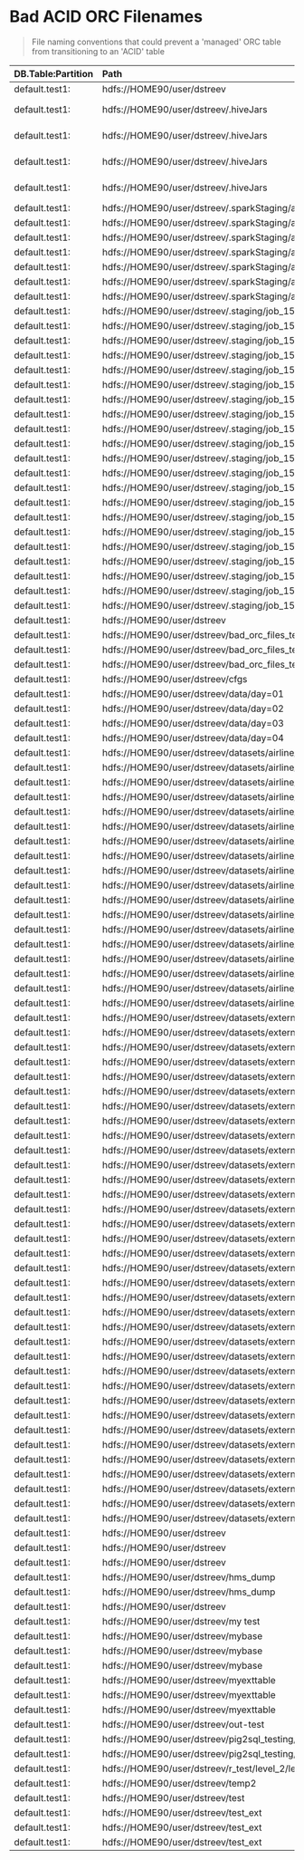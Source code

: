 # Bad ACID ORC Filenames
> File naming conventions that could prevent a 'managed' ORC table from transitioning to an 'ACID' table

 | DB.Table:Partition | Path | Filename |
|:---|:---|:---|
| default.test1:  | hdfs://HOME90/user/dstreev |   |
| default.test1:  | hdfs://HOME90/user/dstreev/.hiveJars | hive-exec-1.2.1000.2.6.5.1001-8-127cd9d8f77b86ed4ca61ce139bc615d4dd744cd71d921e9309db0dc456e238a.jar |
| default.test1:  | hdfs://HOME90/user/dstreev/.hiveJars | hive-exec-3.1.0.3.1.0.0-78-80b200c9518bd98ab97c6ca1b2de831530c6da86d4dbeba1509b101192f557b5.jar |
| default.test1:  | hdfs://HOME90/user/dstreev/.hiveJars | hive-exec-3.1.0.3.1.0.41-5-1098b983beeef58a5e39356750594ee40536e1678db977365fa6bd43084d64bd.jar |
| default.test1:  | hdfs://HOME90/user/dstreev/.hiveJars | hive-exec-3.1.0.3.1.4.0-315-effe339ef81326ce093bc0a1516e86d9d189e11126de97212254c005859b949e.jar |
| default.test1:  | hdfs://HOME90/user/dstreev/.sparkStaging/application_1568430881017_0079 | __spark_conf__.zip |
| default.test1:  | hdfs://HOME90/user/dstreev/.sparkStaging/application_1568430881017_0085 | __spark_conf__.zip |
| default.test1:  | hdfs://HOME90/user/dstreev/.sparkStaging/application_1568430881017_0088 | __spark_conf__.zip |
| default.test1:  | hdfs://HOME90/user/dstreev/.sparkStaging/application_1576379577640_0112 | __spark_conf__.zip |
| default.test1:  | hdfs://HOME90/user/dstreev/.sparkStaging/application_1576866412330_0010 | __spark_conf__.zip |
| default.test1:  | hdfs://HOME90/user/dstreev/.sparkStaging/application_1592935887540_0002 | __spark_conf__.zip |
| default.test1:  | hdfs://HOME90/user/dstreev/.sparkStaging/application_1592935887540_0003 | __spark_conf__.zip |
| default.test1:  | hdfs://HOME90/user/dstreev/.staging/job_1563397000191_0017 | job.jar |
| default.test1:  | hdfs://HOME90/user/dstreev/.staging/job_1563397000191_0017 | job.split |
| default.test1:  | hdfs://HOME90/user/dstreev/.staging/job_1563397000191_0017 | job.splitmetainfo |
| default.test1:  | hdfs://HOME90/user/dstreev/.staging/job_1563397000191_0017 | job.xml |
| default.test1:  | hdfs://HOME90/user/dstreev/.staging/job_1563397000191_0018 | job.jar |
| default.test1:  | hdfs://HOME90/user/dstreev/.staging/job_1563397000191_0018 | job.split |
| default.test1:  | hdfs://HOME90/user/dstreev/.staging/job_1563397000191_0018 | job.splitmetainfo |
| default.test1:  | hdfs://HOME90/user/dstreev/.staging/job_1563397000191_0018 | job.xml |
| default.test1:  | hdfs://HOME90/user/dstreev/.staging/job_1563397000191_0021 | job.jar |
| default.test1:  | hdfs://HOME90/user/dstreev/.staging/job_1563397000191_0021 | job.split |
| default.test1:  | hdfs://HOME90/user/dstreev/.staging/job_1563397000191_0021 | job.splitmetainfo |
| default.test1:  | hdfs://HOME90/user/dstreev/.staging/job_1563397000191_0021 | job.xml |
| default.test1:  | hdfs://HOME90/user/dstreev/.staging/job_1563397000191_0023/files | screenlog.0 |
| default.test1:  | hdfs://HOME90/user/dstreev/.staging/job_1563397000191_0023 | job.jar |
| default.test1:  | hdfs://HOME90/user/dstreev/.staging/job_1563397000191_0023 | job.split |
| default.test1:  | hdfs://HOME90/user/dstreev/.staging/job_1563397000191_0023 | job.splitmetainfo |
| default.test1:  | hdfs://HOME90/user/dstreev/.staging/job_1563397000191_0023 | job.xml |
| default.test1:  | hdfs://HOME90/user/dstreev/.staging/job_1583282698399_0001 | job.jar |
| default.test1:  | hdfs://HOME90/user/dstreev/.staging/job_1583282698399_0001 | job.split |
| default.test1:  | hdfs://HOME90/user/dstreev/.staging/job_1583282698399_0001 | job.splitmetainfo |
| default.test1:  | hdfs://HOME90/user/dstreev/.staging/job_1583282698399_0001 | job.xml |
| default.test1:  | hdfs://HOME90/user/dstreev | afa493bb-eff1-4f1a-a603-9cdd61e8178b |
| default.test1:  | hdfs://HOME90/user/dstreev/bad_orc_files_test | 1234_123_copy_234 |
| default.test1:  | hdfs://HOME90/user/dstreev/bad_orc_files_test | asdf |
| default.test1:  | hdfs://HOME90/user/dstreev/bad_orc_files_test | hello.txt |
| default.test1:  | hdfs://HOME90/user/dstreev/cfgs | wide_table.yaml |
| default.test1:  | hdfs://HOME90/user/dstreev/data/day=01 | cc_trans.csv |
| default.test1:  | hdfs://HOME90/user/dstreev/data/day=02 | cc_trans.csv |
| default.test1:  | hdfs://HOME90/user/dstreev/data/day=03 | cc_trans.csv |
| default.test1:  | hdfs://HOME90/user/dstreev/data/day=04 | cc_trans.csv |
| default.test1:  | hdfs://HOME90/user/dstreev/datasets/airline_perf | 2018-01.csv |
| default.test1:  | hdfs://HOME90/user/dstreev/datasets/airline_perf | 2018-02.csv |
| default.test1:  | hdfs://HOME90/user/dstreev/datasets/airline_perf | 2018-03.csv |
| default.test1:  | hdfs://HOME90/user/dstreev/datasets/airline_perf | 2018-04.csv |
| default.test1:  | hdfs://HOME90/user/dstreev/datasets/airline_perf | 2018-05.csv |
| default.test1:  | hdfs://HOME90/user/dstreev/datasets/airline_perf | 2018-06.csv |
| default.test1:  | hdfs://HOME90/user/dstreev/datasets/airline_perf | 2018-07.csv |
| default.test1:  | hdfs://HOME90/user/dstreev/datasets/airline_perf | 2018-08.csv |
| default.test1:  | hdfs://HOME90/user/dstreev/datasets/airline_perf | 2018-09.csv |
| default.test1:  | hdfs://HOME90/user/dstreev/datasets/airline_perf | 2018-10.csv |
| default.test1:  | hdfs://HOME90/user/dstreev/datasets/airline_perf | 2018-11.csv |
| default.test1:  | hdfs://HOME90/user/dstreev/datasets/airline_perf | 2018-12.csv |
| default.test1:  | hdfs://HOME90/user/dstreev/datasets/airline_perf | 2019-01.csv |
| default.test1:  | hdfs://HOME90/user/dstreev/datasets/airline_perf | 2019-02.csv |
| default.test1:  | hdfs://HOME90/user/dstreev/datasets/airline_perf | 2019-03.csv |
| default.test1:  | hdfs://HOME90/user/dstreev/datasets/airline_perf | 2019-04.csv |
| default.test1:  | hdfs://HOME90/user/dstreev/datasets/airline_perf | 2019-05.csv |
| default.test1:  | hdfs://HOME90/user/dstreev/datasets/airline_perf | 2019-06.csv |
| default.test1:  | hdfs://HOME90/user/dstreev/datasets/external/airline_flights | 2017-06-FLIGHT_DATA.csv |
| default.test1:  | hdfs://HOME90/user/dstreev/datasets/external/airline_flights | 2017-07-FLIGHT_DATA.csv |
| default.test1:  | hdfs://HOME90/user/dstreev/datasets/external/airline_flights | 2017-08-FLIGHT_DATA.csv |
| default.test1:  | hdfs://HOME90/user/dstreev/datasets/external/airline_flights | 2017-09-FLIGHT_DATA.csv |
| default.test1:  | hdfs://HOME90/user/dstreev/datasets/external/airline_flights | 2017-10-FLIGHT_DATA.csv |
| default.test1:  | hdfs://HOME90/user/dstreev/datasets/external/airline_flights | 2017-11-FLIGHT_DATA.csv |
| default.test1:  | hdfs://HOME90/user/dstreev/datasets/external/airline_flights | 2017-12-FLIGHT_DATA.csv |
| default.test1:  | hdfs://HOME90/user/dstreev/datasets/external/airline_flights | 2018-01-FLIGHT_DATA.csv |
| default.test1:  | hdfs://HOME90/user/dstreev/datasets/external/airline_flights | 2018-02-FLIGHT_DATA.csv |
| default.test1:  | hdfs://HOME90/user/dstreev/datasets/external/airline_flights | 2018-03-FLIGHT_DATA.csv |
| default.test1:  | hdfs://HOME90/user/dstreev/datasets/external/airline_flights | 2018-04-FLIGHT_DATA.csv |
| default.test1:  | hdfs://HOME90/user/dstreev/datasets/external/airline_flights | 2018-05-FLIGHT_DATA.csv |
| default.test1:  | hdfs://HOME90/user/dstreev/datasets/external/cc_trans_part/section=1 | cc_trans_2019-01-31_114815.txt |
| default.test1:  | hdfs://HOME90/user/dstreev/datasets/external/cc_trans_part/section=10 | cc_trans_2019-01-31_115050.txt |
| default.test1:  | hdfs://HOME90/user/dstreev/datasets/external/cc_trans_part/section=11 | cc_trans_2019-01-31_115053.txt |
| default.test1:  | hdfs://HOME90/user/dstreev/datasets/external/cc_trans_part/section=12 | cc_trans_2019-01-31_115056.txt |
| default.test1:  | hdfs://HOME90/user/dstreev/datasets/external/cc_trans_part/section=13 | cc_trans_2019-01-31_115059.txt |
| default.test1:  | hdfs://HOME90/user/dstreev/datasets/external/cc_trans_part/section=14 | cc_trans_2019-01-31_115101.txt |
| default.test1:  | hdfs://HOME90/user/dstreev/datasets/external/cc_trans_part/section=15 | cc_trans_2019-01-31_115104.txt |
| default.test1:  | hdfs://HOME90/user/dstreev/datasets/external/cc_trans_part/section=16 | cc_trans_2019-01-31_115106.txt |
| default.test1:  | hdfs://HOME90/user/dstreev/datasets/external/cc_trans_part/section=17 | cc_trans_2019-01-31_115108.txt |
| default.test1:  | hdfs://HOME90/user/dstreev/datasets/external/cc_trans_part/section=18 | cc_trans_2019-01-31_115110.txt |
| default.test1:  | hdfs://HOME90/user/dstreev/datasets/external/cc_trans_part/section=19 | cc_trans_2019-01-31_115113.txt |
| default.test1:  | hdfs://HOME90/user/dstreev/datasets/external/cc_trans_part/section=2 | cc_trans_2019-01-31_114824.txt |
| default.test1:  | hdfs://HOME90/user/dstreev/datasets/external/cc_trans_part/section=3 | cc_trans_2019-01-31_114841.txt |
| default.test1:  | hdfs://HOME90/user/dstreev/datasets/external/cc_trans_part/section=4 | cc_trans_2019-01-31_114845.txt |
| default.test1:  | hdfs://HOME90/user/dstreev/datasets/external/cc_trans_part/section=5 | cc_trans_2019-01-31_114849.txt |
| default.test1:  | hdfs://HOME90/user/dstreev/datasets/external/cc_trans_part/section=6 | cc_trans_2019-01-31_114852.txt |
| default.test1:  | hdfs://HOME90/user/dstreev/datasets/external/cc_trans_part/section=7 | cc_trans_2019-01-31_114856.txt |
| default.test1:  | hdfs://HOME90/user/dstreev/datasets/external/cc_trans_part/section=8 | cc_trans_2019-01-31_114929.txt |
| default.test1:  | hdfs://HOME90/user/dstreev/datasets/external/cc_trans_part/section=9 | cc_trans_2019-01-31_114949.txt |
| default.test1:  | hdfs://HOME90/user/dstreev/datasets/external/perf_data | _SUCCESS |
| default.test1:  | hdfs://HOME90/user/dstreev/datasets/external/perf_data | part-m-00000 |
| default.test1:  | hdfs://HOME90/user/dstreev/datasets/external/perf_data | part-m-00001 |
| default.test1:  | hdfs://HOME90/user/dstreev/datasets/external/perf_data | part-m-00002 |
| default.test1:  | hdfs://HOME90/user/dstreev | derby.log |
| default.test1:  | hdfs://HOME90/user/dstreev | hello.chuck |
| default.test1:  | hdfs://HOME90/user/dstreev | hello.ted |
| default.test1:  | hdfs://HOME90/user/dstreev/hms_dump | _SUCCESS |
| default.test1:  | hdfs://HOME90/user/dstreev/hms_dump | part-m-00000 |
| default.test1:  | hdfs://HOME90/user/dstreev | kafka-phoenix-cc-trans.properties |
| default.test1:  | hdfs://HOME90/user/dstreev/my test | hello |
| default.test1:  | hdfs://HOME90/user/dstreev/mybase | _SUCCESS |
| default.test1:  | hdfs://HOME90/user/dstreev/mybase | part-00000-c1786115-f0f6-447a-b7d6-2344d231906b-c000.snappy.parquet |
| default.test1:  | hdfs://HOME90/user/dstreev/mybase | part-00001-c1786115-f0f6-447a-b7d6-2344d231906b-c000.snappy.parquet |
| default.test1:  | hdfs://HOME90/user/dstreev/myexttable | _SUCCESS |
| default.test1:  | hdfs://HOME90/user/dstreev/myexttable | part-00000-8fbe2b0e-c071-428a-bcf4-7c2e80fcaf7f-c000.snappy.parquet |
| default.test1:  | hdfs://HOME90/user/dstreev/myexttable | part-00001-8fbe2b0e-c071-428a-bcf4-7c2e80fcaf7f-c000.snappy.parquet |
| default.test1:  | hdfs://HOME90/user/dstreev/out-test | 45a9f57f-bb50-4673-959c-fea0a959e6ea |
| default.test1:  | hdfs://HOME90/user/dstreev/pig2sql_testing/test_01 | test_01.csv.bak |
| default.test1:  | hdfs://HOME90/user/dstreev/pig2sql_testing/testing | myfile.txt |
| default.test1:  | hdfs://HOME90/user/dstreev/r_test/level_2/level_2.1 | hello_2.1.txt |
| default.test1:  | hdfs://HOME90/user/dstreev/temp2 | 5e054505-ce34-4874-9a87-99d4dfa6ca60 |
| default.test1:  | hdfs://HOME90/user/dstreev/test | hello.c000 |
| default.test1:  | hdfs://HOME90/user/dstreev/test_ext | _SUCCESS |
| default.test1:  | hdfs://HOME90/user/dstreev/test_ext | part-00000-7c3cf528-f8d3-424c-ad53-ed2d9432ec92-c000.snappy.parquet |
| default.test1:  | hdfs://HOME90/user/dstreev/test_ext | part-00001-7c3cf528-f8d3-424c-ad53-ed2d9432ec92-c000.snappy.parquet |
